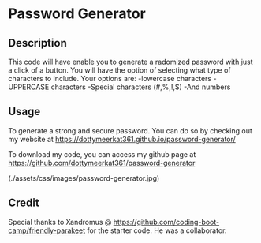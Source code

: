 # Password Generator

## Description

This code will have enable you to generate a radomized password with just a click of a button. You will have the option of selecting what type of characters to include. Your options are:
-lowercase characters
-UPPERCASE characters
-Special characters (#,%,!,$)
-And numbers

## Usage

To generate a strong and secure password. You can do so by checking out my website at https://dottymeerkat361.github.io/password-generator/

To download my code, you can access my github page at https://github.com/dottymeerkat361/password-generator

(./assets/css/images/password-generator.jpg)

## Credit

Special thanks to Xandromus @ https://github.com/coding-boot-camp/friendly-parakeet for the starter code. He was a collaborator.
